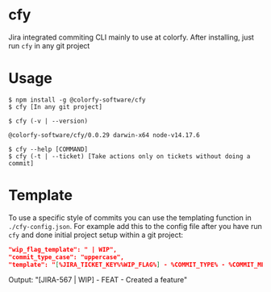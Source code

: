# cfy

Jira integrated commiting CLI mainly to use at colorfy. After installing, just run `cfy` in any git project

# Usage

```sh-session
$ npm install -g @colorfy-software/cfy
$ cfy [In any git project]

$ cfy (-v | --version)

@colorfy-software/cfy/0.0.29 darwin-x64 node-v14.17.6

$ cfy --help [COMMAND]
$ cfy (-t | --ticket) [Take actions only on tickets without doing a commit]
```

# Template

<!-- templating -->

To use a specific style of commits you can use the templating function in `./cfy-config.json`. For example add this to the config file after you have run `cfy` and done initial project setup within a git project:

```json
"wip_flag_template": " | WIP",
"commit_type_case": "uppercase",
"template": "[%JIRA_TICKET_KEY%%WIP_FLAG%] - %COMMIT_TYPE% - %COMMIT_MESSAGE%"
```

Output: "[JIRA-567 | WIP] - FEAT - Created a feature"

<!-- templatingstop -->
